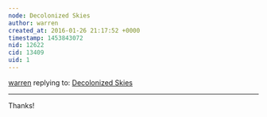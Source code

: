 ```yaml
---
node: Decolonized Skies
author: warren
created_at: 2016-01-26 21:17:52 +0000
timestamp: 1453843072
nid: 12622
cid: 13409
uid: 1
---
```




[warren](../profile/warren) replying to: [Decolonized Skies](../notes/hagitkeysar/01-26-2016/decolonized-skies)

----
Thanks!
